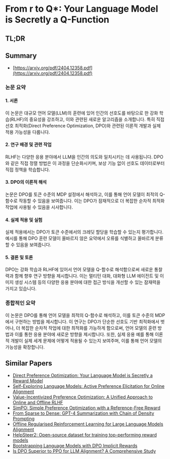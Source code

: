 # From r to Q*: Your Language Model is Secretly a Q-Function
## TL;DR
## Summary
- [https://arxiv.org/pdf/2404.12358.pdf](https://arxiv.org/pdf/2404.12358.pdf)

### 논문 요약

#### 1. 서론
이 논문은 대규모 언어 모델(LLM)의 훈련에 있어 인간의 선호도를 바탕으로 한 강화 학습(RLHF)의 중요성을 강조하고, 이와 관련된 새로운 알고리즘을 소개합니다. 특히 직접 선호 최적화(Direct Preference Optimization, DPO)와 관련된 이론적 개발과 실제 적용 가능성을 다룹니다.

#### 2. 연구 배경 및 관련 작업
RLHF는 다양한 응용 분야에서 LLM을 인간의 의도와 일치시키는 데 사용됩니다. DPO와 같은 직접 정렬 방법은 이 과정을 단순화시키며, 보상 기능 없이 선호도 데이터로부터 직접 정책을 학습합니다.

#### 3. DPO의 이론적 해석
논문은 DPO를 토큰 수준의 MDP 설정에서 해석하고, 이를 통해 언어 모델이 최적의 Q-함수로 작동할 수 있음을 보여줍니다. 이는 DPO가 잠재적으로 더 복잡한 순차적 최적화 작업에 사용될 수 있음을 시사합니다.

#### 4. 실제 적용 및 실험
실제 적용에서는 DPO가 토큰 수준에서의 크레딧 할당을 학습할 수 있는지 평가합니다. 예시를 통해 DPO 훈련 모델이 올바르지 않은 요약에서 오류를 식별하고 올바르게 분류할 수 있음을 보여줍니다.

#### 5. 결론 및 토론
DPO는 강화 학습과 RLHF에 있어서 언어 모델을 Q-함수로 해석함으로써 새로운 통찰력과 함께 향후 연구 방향을 제시합니다. 이는 멀티턴 대화, 대화형 LLM 에이전트 및 이미지 생성 시스템 등의 다양한 응용 분야에 대한 접근 방식을 개선할 수 있는 잠재력을 가지고 있습니다.

### 종합적인 요약
이 논문은 DPO를 통해 언어 모델을 최적의 Q-함수로 해석하고, 이를 토큰 수준의 MDP에서 구현하는 방법을 제시합니다. 이 연구는 DPO가 단순한 선호도 기반 최적화에서 벗어나, 더 복잡한 순차적 작업에 대한 최적화를 가능하게 함으로써, 언어 모델의 훈련 방법과 이를 통한 응용 분야에 새로운 방향을 제시합니다. 또한, 실제 응용 예를 통해 이론적 개발이 실제 세계 문제에 어떻게 적용될 수 있는지 보여주며, 이를 통해 언어 모델의 가능성을 확장합니다.

## Similar Papers
- [Direct Preference Optimization: Your Language Model is Secretly a Reward Model](2305.18290.md)
- [Self-Exploring Language Models: Active Preference Elicitation for Online Alignment](2405.19332.md)
- [Value-Incentivized Preference Optimization: A Unified Approach to Online and Offline RLHF](2405.19320.md)
- [SimPO: Simple Preference Optimization with a Reference-Free Reward](2405.14734.md)
- [From Sparse to Dense: GPT-4 Summarization with Chain of Density Prompting](2309.04269.md)
- [Offline Regularised Reinforcement Learning for Large Language Models Alignment](2405.19107.md)
- [HelpSteer2: Open-source dataset for training top-performing reward models](2406.08673.md)
- [Bootstrapping Language Models with DPO Implicit Rewards](2406.09760.md)
- [Is DPO Superior to PPO for LLM Alignment? A Comprehensive Study](2404.10719.md)
